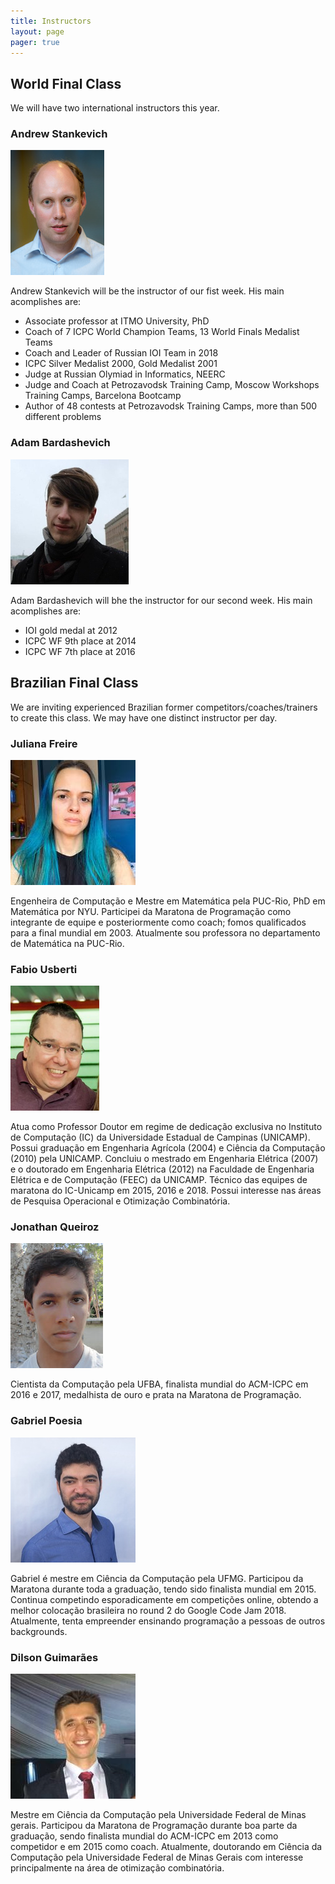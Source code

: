 ```yaml
---
title: Instructors
layout: page
pager: true
---
```


## World Final Class

We will have two international instructors this year.

### Andrew Stankevich

![Andrew Stankevich Photo](img/andrew_small.jpg)

Andrew Stankevich will be the instructor of our fist week. His main acomplishes are:

* Associate professor at ITMO University, PhD
* Coach of 7 ICPC World Champion Teams, 13 World Finals Medalist Teams
* Coach and Leader of Russian IOI Team in 2018
* ICPC Silver Medalist 2000, Gold Medalist 2001
* Judge at Russian Olymiad in Informatics, NEERC
* Judge and Coach at Petrozavodsk Training Camp, Moscow Workshops Training Camps, Barcelona Bootcamp
* Author of 48 contests at Petrozavodsk Training Camps, more than 500 different problems

### Adam Bardashevich

![Adam Bardashevich Photo](img/adam_small.jpg)

Adam Bardashevich will bhe the instructor for our second week. His main acomplishes are:

* IOI gold medal at 2012
* ICPC WF 9th place at 2014
* ICPC WF 7th place at 2016

## Brazilian Final Class

We are inviting experienced Brazilian former competitors/coaches/trainers to create this class. We may have one distinct instructor per day.

### Juliana Freire

![Juliana Freire Photo](img/juliana_small.jpg)

Engenheira de Computação e Mestre em Matemática pela PUC-Rio, PhD em Matemática por NYU. Participei da Maratona de Programação como integrante de equipe e posteriormente como coach; fomos qualificados para a final mundial em 2003. Atualmente sou professora no departamento de Matemática na PUC-Rio.

### Fabio Usberti

![Fabio Usberti Photo](img/fabio_small.jpg)

Atua como Professor Doutor em regime de dedicação exclusiva no Instituto de Computação (IC) da Universidade Estadual de Campinas (UNICAMP). Possui graduação em Engenharia Agrícola (2004) e Ciência da Computação (2010) pela UNICAMP. Concluiu o mestrado em Engenharia Elétrica (2007) e o doutorado em Engenharia Elétrica (2012) na Faculdade de Engenharia Elétrica e de Computação (FEEC) da UNICAMP. Técnico das equipes de maratona do IC-Unicamp em 2015, 2016 e 2018. Possui interesse nas áreas de Pesquisa Operacional e Otimização Combinatória.

### Jonathan Queiroz

![Jonathan Queiroz Photo](img/jonathan_small.jpg)

Cientista da Computação pela UFBA, finalista mundial do ACM-ICPC em 2016 e 2017, medalhista de ouro e prata na Maratona de Programação.

### Gabriel Poesia

![Gabriel Poesia Photo](img/gabriel_small.jpg)

Gabriel é mestre em Ciência da Computação pela UFMG. Participou da Maratona durante toda a graduação, tendo sido finalista mundial em 2015. Continua competindo esporadicamente em competições online, obtendo a melhor colocação brasileira no round 2 do Google Code Jam 2018. Atualmente, tenta empreender ensinando programação a pessoas de outros backgrounds.

### Dilson Guimarães

![Dilson Guimarães Photo](img/dilson_small.jpg)

Mestre em Ciência da Computação pela Universidade Federal de Minas gerais. Participou da Maratona de Programação durante boa parte da graduação, sendo finalista mundial do ACM-ICPC em 2013 como competidor e em 2015 como coach. Atualmente, doutorando em Ciência da Computação pela Universidade Federal de Minas Gerais com interesse principalmente na área de otimização combinatória.
